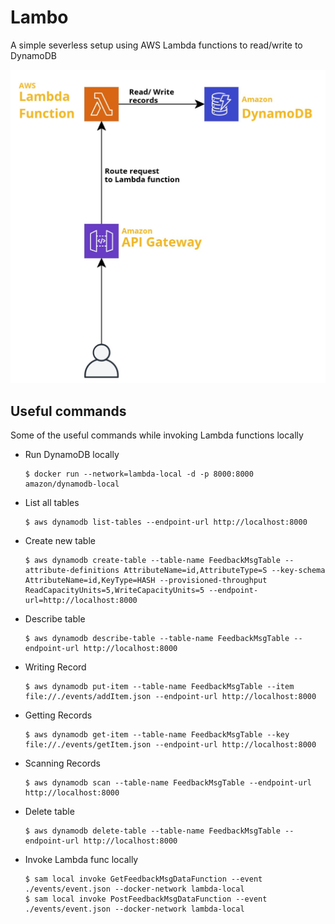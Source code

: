 # Lambo
A simple severless setup using AWS Lambda functions to read/write to DynamoDB

![Simple serverless architecture](./img/simple-serverless-architecture.jpg)

## Useful commands
Some of the useful commands while invoking Lambda functions locally

- Run DynamoDB locally

      $ docker run --network=lambda-local -d -p 8000:8000 amazon/dynamodb-local

- List all tables

      $ aws dynamodb list-tables --endpoint-url http://localhost:8000

- Create new table

      $ aws dynamodb create-table --table-name FeedbackMsgTable --attribute-definitions AttributeName=id,AttributeType=S --key-schema AttributeName=id,KeyType=HASH --provisioned-throughput ReadCapacityUnits=5,WriteCapacityUnits=5 --endpoint-url=http://localhost:8000

- Describe table

      $ aws dynamodb describe-table --table-name FeedbackMsgTable --endpoint-url http://localhost:8000

- Writing Record

      $ aws dynamodb put-item --table-name FeedbackMsgTable --item file://./events/addItem.json --endpoint-url http://localhost:8000

- Getting Records

      $ aws dynamodb get-item --table-name FeedbackMsgTable --key file://./events/getItem.json --endpoint-url http://localhost:8000

- Scanning Records

      $ aws dynamodb scan --table-name FeedbackMsgTable --endpoint-url http://localhost:8000

- Delete table

      $ aws dynamodb delete-table --table-name FeedbackMsgTable --endpoint-url http://localhost:8000

- Invoke Lambda func locally

      $ sam local invoke GetFeedbackMsgDataFunction --event ./events/event.json --docker-network lambda-local
      $ sam local invoke PostFeedbackMsgDataFunction --event ./events/event.json --docker-network lambda-local

